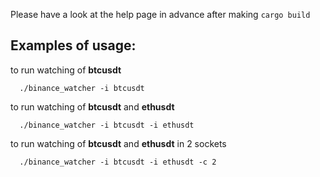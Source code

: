 Please have a look at the help page in advance after making `cargo build`

## Examples of usage:

to run watching of **btcusdt**

```
  ./binance_watcher -i btcusdt
```

to run watching of **btcusdt** and **ethusdt**

```
  ./binance_watcher -i btcusdt -i ethusdt
```

to run watching of **btcusdt** and **ethusdt** in 2 sockets

```
  ./binance_watcher -i btcusdt -i ethusdt -c 2
```


